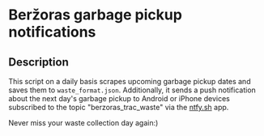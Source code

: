 # Beržoras garbage pickup notifications
## Description

This script on a daily basis scrapes upcoming garbage pickup dates and saves them to `waste_format.json`. Additionally, it sends a push notification about the next day's garbage pickup to Android or iPhone devices subscribed to the topic "berzoras_trac_waste" via the [ntfy.sh](https://ntfy.sh/) app.

Never miss your waste collection day again:)
